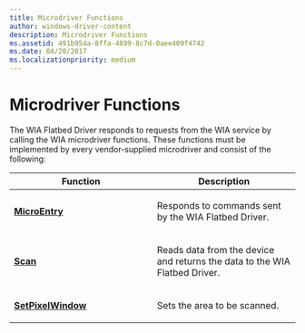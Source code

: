 ```yaml
---
title: Microdriver Functions
author: windows-driver-content
description: Microdriver Functions
ms.assetid: 491b954a-8ffa-4899-8c7d-0aee409f4742
ms.date: 04/20/2017
ms.localizationpriority: medium
---
```


# Microdriver Functions





The WIA Flatbed Driver responds to requests from the WIA service by calling the WIA microdriver functions. These functions must be implemented by every vendor-supplied microdriver and consist of the following:

<table>
<colgroup>
<col width="50%" />
<col width="50%" />
</colgroup>
<thead>
<tr class="header">
<th>Function</th>
<th>Description</th>
</tr>
</thead>
<tbody>
<tr class="odd">
<td><p><a href="https://msdn.microsoft.com/library/windows/hardware/ff545248" data-raw-source="[&lt;strong&gt;MicroEntry&lt;/strong&gt;](https://msdn.microsoft.com/library/windows/hardware/ff545248)"><strong>MicroEntry</strong></a></p></td>
<td><p>Responds to commands sent by the WIA Flatbed Driver.</p></td>
</tr>
<tr class="even">
<td><p><a href="https://msdn.microsoft.com/library/windows/hardware/ff547322" data-raw-source="[&lt;strong&gt;Scan&lt;/strong&gt;](https://msdn.microsoft.com/library/windows/hardware/ff547322)"><strong>Scan</strong></a></p></td>
<td><p>Reads data from the device and returns the data to the WIA Flatbed Driver.</p></td>
</tr>
<tr class="odd">
<td><p><a href="https://msdn.microsoft.com/library/windows/hardware/ff548129" data-raw-source="[&lt;strong&gt;SetPixelWindow&lt;/strong&gt;](https://msdn.microsoft.com/library/windows/hardware/ff548129)"><strong>SetPixelWindow</strong></a></p></td>
<td><p>Sets the area to be scanned.</p></td>
</tr>
</tbody>
</table>

 

 

 




